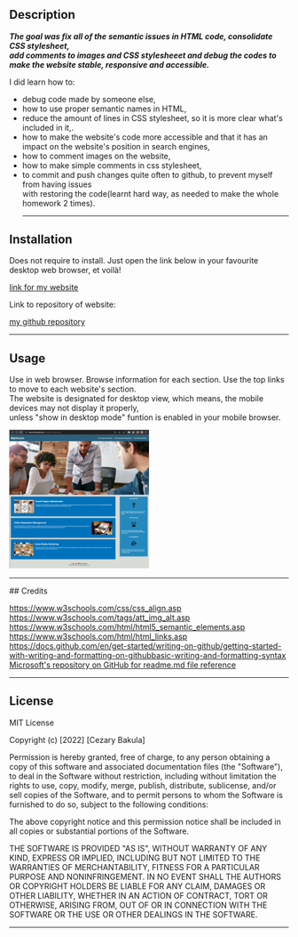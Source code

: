 # <Horiseon-semantic>

## Description

***The goal was fix all of the semantic issues in HTML code, consolidate CSS stylesheet,<br> add comments to images and CSS stylesheeet and debug the codes to make the website stable, responsive and accessible.***

I did learn how to:
- debug code made by someone else,  
- how to use proper semantic names in HTML,   
- reduce the amount of lines in CSS stylesheet, so it is more clear what's included in it,.  
- how to make the website's code more accessible and that it has an impact on the website's position in search engines,  
- how to comment images on the website,  
- how to make simple comments in css stylesheet,  
- to commit and push changes quite often to github, to prevent myself from having issues<br> with restoring the code(learnt hard way, as needed to make the whole homework 2 times).<hr>  

## Installation
Does not require to install.
Just open the link below in your favourite desktop web browser, et voilà!

[link for my website](https://charechek.github.io/horiseon-semantic/)

Link to repository of website:

[my github repository](https://github.com/charechek/horiseon-semantic)<hr>

## Usage

Use in web browser. Browse information for each section. Use the top links to move to each website's section.  
The website is designated for desktop view, which means, the mobile devices may not display it properly,<br> unless "show in desktop mode" funtion is enabled in your mobile browser.

<img src="Assets\Capture.PNG" width="50%" height="50%">
<hr>
## Credits

https://www.w3schools.com/css/css_align.asp  
https://www.w3schools.com/tags/att_img_alt.asp  
https://www.w3schools.com/html/html5_semantic_elements.asp  
https://www.w3schools.com/html/html_links.asp  
https://docs.github.com/en/get-started/writing-on-github/getting-started-with-writing-and-formatting-on-githubbasic-writing-and-formatting-syntax  
[Microsoft's repository on GitHub for readme.md file reference](https://github.com/microsoft/vscode)<hr>

## License

MIT License

Copyright (c) [2022] [Cezary Bakula]

Permission is hereby granted, free of charge, to any person obtaining a copy
of this software and associated documentation files (the "Software"), to deal
in the Software without restriction, including without limitation the rights
to use, copy, modify, merge, publish, distribute, sublicense, and/or sell
copies of the Software, and to permit persons to whom the Software is
furnished to do so, subject to the following conditions:

The above copyright notice and this permission notice shall be included in all
copies or substantial portions of the Software.

THE SOFTWARE IS PROVIDED "AS IS", WITHOUT WARRANTY OF ANY KIND, EXPRESS OR
IMPLIED, INCLUDING BUT NOT LIMITED TO THE WARRANTIES OF MERCHANTABILITY,
FITNESS FOR A PARTICULAR PURPOSE AND NONINFRINGEMENT. IN NO EVENT SHALL THE
AUTHORS OR COPYRIGHT HOLDERS BE LIABLE FOR ANY CLAIM, DAMAGES OR OTHER
LIABILITY, WHETHER IN AN ACTION OF CONTRACT, TORT OR OTHERWISE, ARISING FROM,
OUT OF OR IN CONNECTION WITH THE SOFTWARE OR THE USE OR OTHER DEALINGS IN THE
SOFTWARE.<hr>
